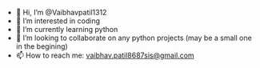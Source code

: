 - 👋 Hi, I’m @Vaibhavpatil1312
- 👀 I’m interested in coding
- 🌱 I’m currently learning python
- 💞️ I’m looking to collaborate on any python projects (may be a small one in the begining)
- 📫 How to reach me: vaibhav.patil8687sis@gmail.com

<!---
Vaibhavpatil1312/Vaibhavpatil1312 is a ✨ special ✨ repository because its `README.md` (this file) appears on your GitHub profile.
You can click the Preview link to take a look at your changes.
--->
